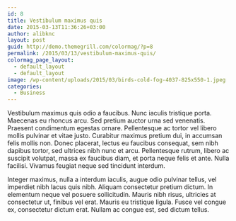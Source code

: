 ```yaml
---
id: 8
title: Vestibulum maximus quis
date: 2015-03-13T11:36:26+03:00
author: alibknc
layout: post
guid: http://demo.themegrill.com/colormag/?p=8
permalink: /2015/03/13/vestibulum-maximus-quis/
colormag_page_layout:
  - default_layout
  - default_layout
image: /wp-content/uploads/2015/03/birds-cold-fog-4037-825x550-1.jpeg
categories:
  - Business
---
```

Vestibulum maximus quis odio a faucibus. Nunc iaculis tristique porta. Maecenas eu rhoncus arcu. Sed pretium auctor urna sed venenatis. Praesent condimentum egestas ornare. Pellentesque ac tortor vel libero mollis pulvinar et vitae justo. Curabitur maximus pretium dui, in accumsan felis mollis non. Donec placerat, lectus eu faucibus consequat, sem nibh dapibus tortor, sed ultrices nibh nunc et arcu. Pellentesque rutrum, libero ac suscipit volutpat, massa ex faucibus diam, et porta neque felis et ante. Nulla facilisi. Vivamus feugiat neque sed tincidunt interdum.

Integer maximus, nulla a interdum iaculis, augue odio pulvinar tellus, vel imperdiet nibh lacus quis nibh. Aliquam consectetur pretium dictum. In elementum neque vel posuere sollicitudin. Mauris nibh risus, ultricies at consectetur ut, finibus vel erat. Mauris eu tristique ligula. Fusce vel congue ex, consectetur dictum erat. Nullam ac congue est, sed dictum tellus.